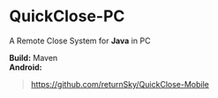 # QuickClose-PC
A Remote Close System for **Java** in PC

**Build:** Maven  
**Android:**
>https://github.com/returnSky/QuickClose-Mobile
